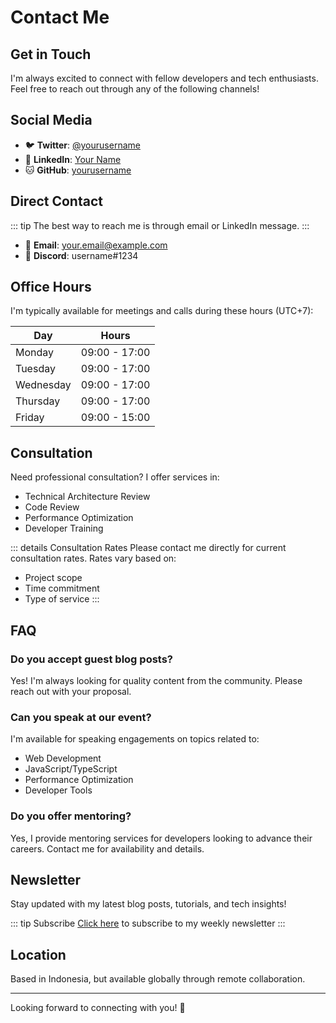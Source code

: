 # Contact Me

## Get in Touch

I'm always excited to connect with fellow developers and tech enthusiasts. Feel free to reach out through any of the following channels!

## Social Media

- 🐦 **Twitter**: [@yourusername](https://twitter.com/yourusername)
- 💼 **LinkedIn**: [Your Name](https://linkedin.com/in/yourprofile)
- 🐱 **GitHub**: [yourusername](https://github.com/yourusername)

## Direct Contact

::: tip
The best way to reach me is through email or LinkedIn message.
:::

- 📧 **Email**: your.email@example.com
- 💬 **Discord**: username#1234

## Office Hours

I'm typically available for meetings and calls during these hours (UTC+7):

| Day       | Hours          |
|-----------|----------------|
| Monday    | 09:00 - 17:00 |
| Tuesday   | 09:00 - 17:00 |
| Wednesday | 09:00 - 17:00 |
| Thursday  | 09:00 - 17:00 |
| Friday    | 09:00 - 15:00 |

## Consultation

Need professional consultation? I offer services in:

- Technical Architecture Review
- Code Review
- Performance Optimization
- Developer Training

::: details Consultation Rates
Please contact me directly for current consultation rates. Rates vary based on:
- Project scope
- Time commitment
- Type of service
:::

## FAQ

### Do you accept guest blog posts?

Yes! I'm always looking for quality content from the community. Please reach out with your proposal.

### Can you speak at our event?

I'm available for speaking engagements on topics related to:
- Web Development
- JavaScript/TypeScript
- Performance Optimization
- Developer Tools

### Do you offer mentoring?

Yes, I provide mentoring services for developers looking to advance their careers. Contact me for availability and details.

## Newsletter

Stay updated with my latest blog posts, tutorials, and tech insights!

::: tip Subscribe
[Click here](#) to subscribe to my weekly newsletter
:::

## Location

Based in Indonesia, but available globally through remote collaboration.

---

Looking forward to connecting with you! 🚀
